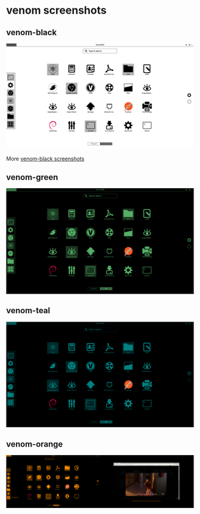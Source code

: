 # venom screenshots

## venom-black

![venom-green](../asset/venom-black.png)

More [venom-black screenshots](venom-black.md)

## venom-green

![venom-green](../asset/venom-green.png)

## venom-teal

![venom-green](../asset/venom-teal.png)

## venom-orange

![venom-green](../asset/venom-orange.png)
